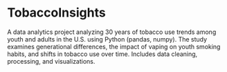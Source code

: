 # TobaccoInsights
A data analytics project analyzing 30 years of tobacco use trends among youth and adults in the U.S. using Python (pandas, numpy). The study examines generational differences, the impact of vaping on youth smoking habits, and shifts in tobacco use over time. Includes data cleaning, processing, and visualizations.
